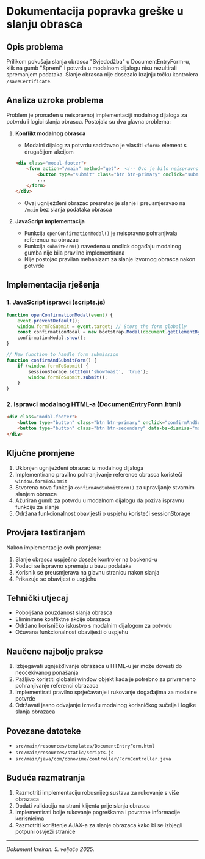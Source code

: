 # Dokumentacija popravka greške u slanju obrasca

## Opis problema
Prilikom pokušaja slanja obrasca "Svjedodžba" u DocumentEntryForm-u, klik na gumb "Spremi" i potvrda u modalnom dijalogu nisu rezultirali spremanjem podataka. Slanje obrasca nije dosezalo krajnju točku kontrolera `/saveCertificate`.

## Analiza uzroka problema
Problem je pronađen u neispravnoj implementaciji modalnog dijaloga za potvrdu i logici slanja obrasca. Postojala su dva glavna problema:

1. **Konflikt modalnog obrasca**
   - Modalni dijalog za potvrdu sadržavao je vlastiti `<form>` element s drugačijom akcijom
   ```html
   <div class="modal-footer">
       <form action="/main" method="get">  <!-- Ovo je bilo neispravno -->
           <button type="submit" class="btn btn-primary" onclick="submitForm()">Potvrdi</button>
           ...
       </form>
   </div>
   ```
   - Ovaj ugniježđeni obrazac presretao je slanje i preusmjeravao na `/main` bez slanja podataka obrasca

2. **JavaScript implementacija**
   - Funkcija `openConfirmationModal()` je neispravno pohranjivala referencu na obrazac
   - Funkcija `submitForm()` navedena u onclick događaju modalnog gumba nije bila pravilno implementirana
   - Nije postojao pravilan mehanizam za slanje izvornog obrasca nakon potvrde

## Implementacija rješenja

### 1. JavaScript ispravci (scripts.js)
```javascript
function openConfirmationModal(event) {
    event.preventDefault();
    window.formToSubmit = event.target; // Store the form globally
    const confirmationModal = new bootstrap.Modal(document.getElementById('confirmationModal'));
    confirmationModal.show();
}

// New function to handle form submission
function confirmAndSubmitForm() {
    if (window.formToSubmit) {
        sessionStorage.setItem('showToast', 'true');
        window.formToSubmit.submit();
    }
}
```

### 2. Ispravci modalnog HTML-a (DocumentEntryForm.html)
```html
<div class="modal-footer">
    <button type="button" class="btn btn-primary" onclick="confirmAndSubmitForm()">Potvrdi</button>
    <button type="button" class="btn btn-secondary" data-bs-dismiss="modal">Nazad</button>
</div>
```

## Ključne promjene
1. Uklonjen ugniježđeni obrazac iz modalnog dijaloga
2. Implementirano pravilno pohranjivanje reference obrasca koristeći `window.formToSubmit`
3. Stvorena nova funkcija `confirmAndSubmitForm()` za upravljanje stvarnim slanjem obrasca
4. Ažuriran gumb za potvrdu u modalnom dijalogu da poziva ispravnu funkciju za slanje
5. Održana funkcionalnost obavijesti o uspjehu koristeći sessionStorage

## Provjera testiranjem
Nakon implementacije ovih promjena:
1. Slanje obrasca uspješno doseže kontroler na backend-u
2. Podaci se ispravno spremaju u bazu podataka
3. Korisnik se preusmjerava na glavnu stranicu nakon slanja
4. Prikazuje se obavijest o uspjehu

## Tehnički utjecaj
- Poboljšana pouzdanost slanja obrasca
- Eliminirane konfliktne akcije obrazaca
- Održano korisničko iskustvo s modalnim dijalogom za potvrdu
- Očuvana funkcionalnost obavijesti o uspjehu

## Naučene najbolje prakse
1. Izbjegavati ugnježđivanje obrazaca u HTML-u jer može dovesti do neočekivanog ponašanja
2. Pažljivo koristiti globalni window objekt kada je potrebno za privremeno pohranjivanje referenci obrazaca
3. Implementirati pravilno sprječavanje i rukovanje događajima za modalne potvrde
4. Održavati jasno odvajanje između modalnog korisničkog sučelja i logike slanja obrazaca

## Povezane datoteke
- `src/main/resources/templates/DocumentEntryForm.html`
- `src/main/resources/static/scripts.js`
- `src/main/java/com/obnovime/controller/FormController.java`

## Buduća razmatranja
1. Razmotriti implementaciju robusnijeg sustava za rukovanje s više obrazaca
2. Dodati validaciju na strani klijenta prije slanja obrasca
3. Implementirati bolje rukovanje pogreškama i povratne informacije korisnicima
4. Razmotriti korištenje AJAX-a za slanje obrazaca kako bi se izbjegli potpuni osvježi stranice

---
*Dokument kreiran: 5. veljače 2025.*
